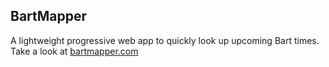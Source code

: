 ## BartMapper
A lightweight progressive web app to quickly look up upcoming Bart times. Take a look at [bartmapper.com](https://bartmapper.com/)
